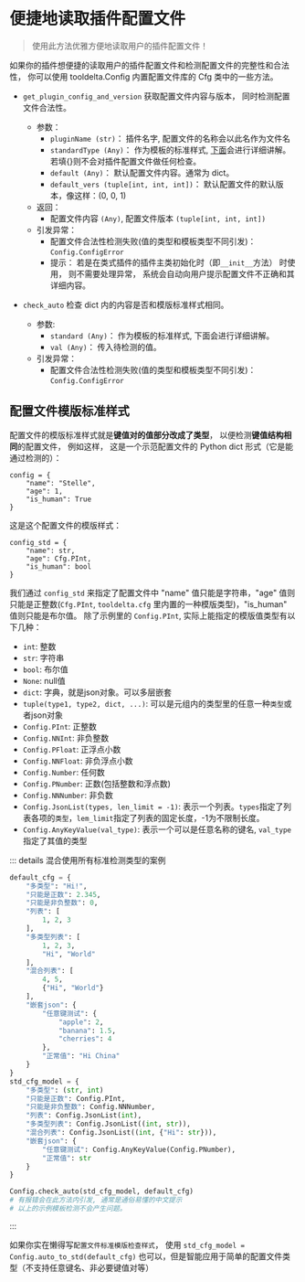 # 便捷地读取插件配置文件

> 使用此方法优雅方便地读取用户的插件配置文件！

如果你的插件想便捷的读取用户的插件配置文件和检测配置文件的完整性和合法性， 你可以使用 tooldelta.Config 内置配置文件库的 Cfg 类中的一些方法。

- `get_plugin_config_and_version`
    获取配置文件内容与版本， 同时检测配置文件合法性。
    - 参数：
        - `pluginName (str)`： 插件名字, 配置文件的名称会以此名作为文件名
        - `standardType (Any)`： 作为模板的标准样式, [下面](1)会进行详细讲解。 若填{}则不会对插件配置文件做任何检查。
        - `default (Any)`： 默认配置文件内容。通常为 dict。
        - `default_vers (tuple[int, int, int])`： 默认配置文件的默认版本，像这样：(0, 0, 1)
    - 返回：
        - 配置文件内容 `(Any)`, 配置文件版本 `(tuple[int, int, int])`
    - 引发异常：
        - 配置文件合法性检测失败(值的类型和模板类型不同引发)： `Config.ConfigError`
        - 提示： 若是在类式插件的插件主类初始化时（即`__init__`方法） 时使用， 则不需要处理异常， 系统会自动向用户提示配置文件不正确和其详细内容。

 - `check_auto`
    检查 dict 内的内容是否和模版标准样式相同。
    - 参数:
        - `standard (Any)`： 作为模板的标准样式, 下面会进行详细讲解。
        - `val (Any)`： 传入待检测的值。
    - 引发异常：
        - 配置文件合法性检测失败(值的类型和模板类型不同引发)： `Config.ConfigError`

## 配置文件模版标准样式
配置文件的模版标准样式就是**键值对的值部分改成了类型**， 以便检测**键值结构相同**的配置文件， 例如这样，
这是一个示范配置文件的 Python dict 形式（它是能通过检测的）：
```
config = {
    "name": "Stelle",
    "age": 1,
    "is_human": True
}
```
这是这个配置文件的模版样式：
```
config_std = {
    "name": str,
    "age": Cfg.PInt,
    "is_human": bool
}
```
我们通过 `config_std` 来指定了配置文件中 "name" 值只能是字符串，"age" 值则只能是正整数(`Cfg.PInt`, `tooldelta.cfg` 里内置的一种模版类型)，"is_human" 值则只能是布尔值。
除了示例里的 `Config.PInt`, 实际上能指定的模版值类型有以下几种：
- `int`: 整数
- `str`: 字符串
- `bool`: 布尔值
- `None`: null值
- `dict`: 字典，就是json对象。可以多层嵌套
- `tuple(type1, type2, dict, ...)`: 可以是元组内的类型里的任意一种`类型`或者json对象
- `Config.PInt`: 正整数
- `Config.NNInt`: 非负整数
- `Config.PFloat`: 正浮点小数
- `Config.NNFloat`: 非负浮点小数
- `Config.Number`: 任何数
- `Config.PNumber`: 正数(包括整数和浮点数)
- `Config.NNNumber`: 非负数
- `Config.JsonList(types, len_limit = -1)`: 表示一个列表。`types`指定了列表各项的`类型`，`lem_limit`指定了列表的固定长度，-1为不限制长度。
- `Config.AnyKeyValue(val_type)`: 表示一个可以是任意名称的键名, `val_type`指定了其值的类型

::: details 混合使用所有标准检测类型的案例
```python
default_cfg = {
    "多类型": "Hi!",
    "只能是正数": 2.345,
    "只能是非负整数": 0,
    "列表": [
        1, 2, 3
    ],
    "多类型列表": [
        1, 2, 3,
        "Hi", "World"
    ],
    "混合列表": [
        4, 5,
        {"Hi", "World"}
    ],
    "嵌套json": {
        "任意键测试": {
            "apple": 2,
            "banana": 1.5,
            "cherries": 4
        },
        "正常值": "Hi China"
    }
}
std_cfg_model = {
    "多类型": (str, int)
    "只能是正数": Config.PInt,
    "只能是非负整数": Config.NNNumber,
    "列表": Config.JsonList(int),
    "多类型列表": Config.JsonList((int, str)),
    "混合列表": Config.JsonList((int, {"Hi": str})),
    "嵌套json": {
        "任意键测试": Config.AnyKeyValue(Config.PNumber),
        "正常值": str
    }
}

Config.check_auto(std_cfg_model, default_cfg)
# 有报错会在此方法内引发, 通常是通俗易懂的中文提示
# 以上的示例模板检测不会产生问题。
```
:::

如果你实在懒得写`配置文件标准模版检查样式`， 使用 `std_cfg_model = Config.auto_to_std(default_cfg)` 也可以，但是智能应用于简单的配置文件类型（不支持任意键名、非必要键值对等）